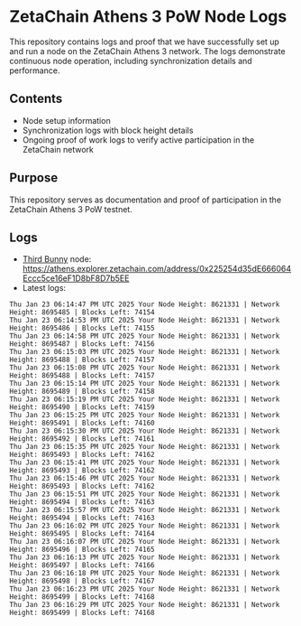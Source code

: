 # ZetaChain Athens 3 PoW Node Logs
This repository contains logs and proof that we have successfully set up and run a node on the ZetaChain Athens 3 network. The logs demonstrate continuous node operation, including synchronization details and performance.

## Contents
- Node setup information
- Synchronization logs with block height details
- Ongoing proof of work logs to verify active participation in the ZetaChain network

## Purpose
This repository serves as documentation and proof of participation in the ZetaChain Athens 3 PoW testnet.

## Logs

- [Third Bunny](https://thirdbunny.xyz/) node: https://athens.explorer.zetachain.com/address/0x225254d35dE666064Eccc5ce16eF1D8bF8D7b5EE
- Latest logs:
```
Thu Jan 23 06:14:47 PM UTC 2025 Your Node Height: 8621331 | Network Height: 8695485 | Blocks Left: 74154
Thu Jan 23 06:14:53 PM UTC 2025 Your Node Height: 8621331 | Network Height: 8695486 | Blocks Left: 74155
Thu Jan 23 06:14:58 PM UTC 2025 Your Node Height: 8621331 | Network Height: 8695487 | Blocks Left: 74156
Thu Jan 23 06:15:03 PM UTC 2025 Your Node Height: 8621331 | Network Height: 8695488 | Blocks Left: 74157
Thu Jan 23 06:15:08 PM UTC 2025 Your Node Height: 8621331 | Network Height: 8695488 | Blocks Left: 74157
Thu Jan 23 06:15:14 PM UTC 2025 Your Node Height: 8621331 | Network Height: 8695489 | Blocks Left: 74158
Thu Jan 23 06:15:19 PM UTC 2025 Your Node Height: 8621331 | Network Height: 8695490 | Blocks Left: 74159
Thu Jan 23 06:15:25 PM UTC 2025 Your Node Height: 8621331 | Network Height: 8695491 | Blocks Left: 74160
Thu Jan 23 06:15:30 PM UTC 2025 Your Node Height: 8621331 | Network Height: 8695492 | Blocks Left: 74161
Thu Jan 23 06:15:35 PM UTC 2025 Your Node Height: 8621331 | Network Height: 8695493 | Blocks Left: 74162
Thu Jan 23 06:15:41 PM UTC 2025 Your Node Height: 8621331 | Network Height: 8695493 | Blocks Left: 74162
Thu Jan 23 06:15:46 PM UTC 2025 Your Node Height: 8621331 | Network Height: 8695493 | Blocks Left: 74162
Thu Jan 23 06:15:51 PM UTC 2025 Your Node Height: 8621331 | Network Height: 8695494 | Blocks Left: 74163
Thu Jan 23 06:15:57 PM UTC 2025 Your Node Height: 8621331 | Network Height: 8695494 | Blocks Left: 74163
Thu Jan 23 06:16:02 PM UTC 2025 Your Node Height: 8621331 | Network Height: 8695495 | Blocks Left: 74164
Thu Jan 23 06:16:07 PM UTC 2025 Your Node Height: 8621331 | Network Height: 8695496 | Blocks Left: 74165
Thu Jan 23 06:16:13 PM UTC 2025 Your Node Height: 8621331 | Network Height: 8695497 | Blocks Left: 74166
Thu Jan 23 06:16:18 PM UTC 2025 Your Node Height: 8621331 | Network Height: 8695498 | Blocks Left: 74167
Thu Jan 23 06:16:23 PM UTC 2025 Your Node Height: 8621331 | Network Height: 8695499 | Blocks Left: 74168
Thu Jan 23 06:16:29 PM UTC 2025 Your Node Height: 8621331 | Network Height: 8695499 | Blocks Left: 74168
```
